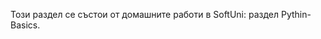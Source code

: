 Този раздел се състои от домашните работи в SoftUni: раздел Pythin-Basics. 
<div id="header" style="
          position: relative;
          float: right;
          margin-right: 20px;
        "
<img src="https://img.icons8.com/color/48/null/python--v1.png"/>
</div>
